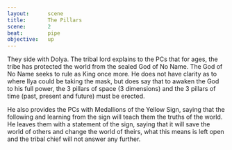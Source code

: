 ```yaml
---
layout:      scene
title:       The Pillars
scene:       2
beat:        pipe
objective:   up
---
```


They side with Dolya.
The tribal lord explains to the PCs that for ages,
the tribe has protected the world from the sealed God of No Name.
The God of No Name seeks to rule as King once more.
He does not have clarity as to where Ilya could be taking the mask,
but does say that to awaken the God to his full power,
the 3 pillars of space (3 dimensions) and the 3 pillars of time
(past, present and future) must be erected.

He also provides the PCs with Medallions of the Yellow Sign,
saying that the following and learning from the sign will teach them the truths of the world.
He leaves them with a statement of the sign,
saying that it will save the world of others and change the world of theirs,
what this means is left open and the tribal chief will not answer any further.

